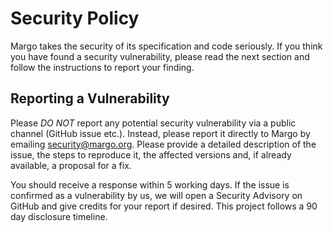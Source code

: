 # Security Policy

Margo takes the security of its specification and code seriously.
If you think you have found a security vulnerability, please read the next section and follow the instructions to
report your finding.

## Reporting a Vulnerability

Please *DO NOT* report any potential security vulnerability via a public channel (GitHub issue etc.).
Instead, please report it directly to Margo by emailing [security@margo.org](mailto:security@margo.org).
Please provide a detailed description of the issue, the steps to reproduce it, the affected versions and, if already available, a proposal for a fix.

You should receive a response within 5 working days. If the issue is confirmed as a vulnerability by us, we will open a Security Advisory on GitHub and give credits for your report if desired.
This project follows a 90 day disclosure timeline.
